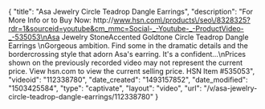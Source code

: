 {
    "title": "Asa Jewelry Circle Teadrop Dangle Earrings",
    "description": "For More Info or to Buy Now: http:\/\/www.hsn.com\/products\/seo\/8328325?rdr=1&sourceid=youtube&cm_mmc=Social-_-Youtube-_-ProductVideo-_-535053\nAsa Jewelry StoneAccented Goldtone Circle Teadrop Dangle Earrings   \nGorgeous ambition. Find some in the dramatic details and the bordercrossing style that adorn Asa's earring. It's a confident...\nPrices shown on the previously recorded video may not represent the current price.  View hsn.com to view the current selling price. HSN Item #535053",
    "videoid": "112338780",
    "date_created": "1493157852",
    "date_modified": "1503425584",
    "type": "captivate",
    "layout": "video",
    "url": "\/v\/asa-jewelry-circle-teadrop-dangle-earrings\/112338780"
}